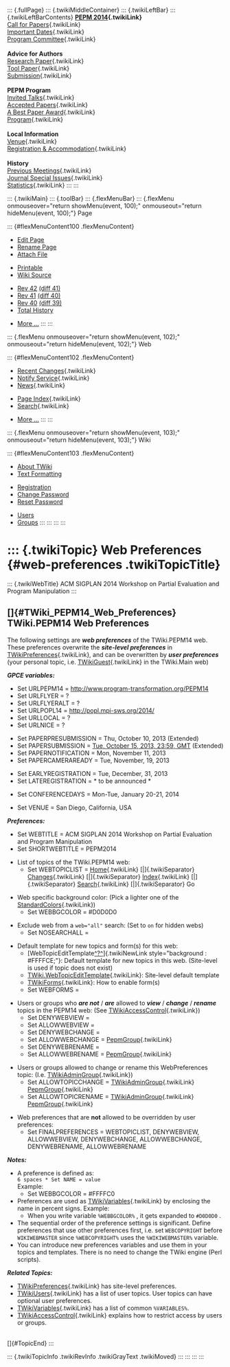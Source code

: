 ::: {.fullPage}
::: {.twikiMiddleContainer}
::: {.twikiLeftBar}
::: {.twikiLeftBarContents}
**[PEPM 2014](WebHome){.twikiLink}**\
[Call for Papers](CallForPapers){.twikiLink}\
[Important Dates](ImportantDates){.twikiLink}\
[Program Committee](ProgramCommittee){.twikiLink}\
\
**Advice for Authors**\
[Research Paper](ResearchPaperAdvice){.twikiLink}\
[Tool Paper](ToolPaperAdvice){.twikiLink}\
[Submission](PaperSubmission){.twikiLink}\
\
**PEPM Program**\
[Invited Talks](InvitedTalks){.twikiLink}\
[Accepted Papers](AcceptedPapers){.twikiLink}\
[A Best Paper Award](ABestPaperAward){.twikiLink}\
[Program](Program){.twikiLink}\
\
**Local Information**\
[Venue](WorkshopVenue){.twikiLink}\
[Registration & Accommodation](RegistrationAndAccomodation){.twikiLink}\
\
**History**\
[Previous Meetings](PreviousMeetings){.twikiLink}\
[Journal Special Issues](SpecialIssues){.twikiLink}\
[Statistics](HistoricalStatistics){.twikiLink}
:::
:::

::: {.twikiMain}
::: {.toolBar}
::: {.flexMenuBar}
::: {.flexMenu onmouseover="return showMenu(event, 100);" onmouseout="return hideMenu(event, 100);"}
Page

::: {#flexMenuContent100 .flexMenuContent}
-   [Edit
    Page](http://www.program-transformation.org/edit/PEPM14/WebPreferences?t=1536828985)
-   [Rename
    Page](http://www.program-transformation.org/rename/PEPM14/WebPreferences)
-   [Attach
    File](http://www.program-transformation.org/attach/PEPM14/WebPreferences)

<!-- -->

-   [Printable](http://www.program-transformation.org/view/PEPM14/WebPreferences?skin=print.pattern)
-   [Wiki
    Source](http://www.program-transformation.org/view/PEPM14/WebPreferences?skin=text&raw=on&contenttype=text/plain)

<!-- -->

-   [Rev
    42](http://www.program-transformation.org/view/PEPM14/WebPreferences?rev=1.42)
    [(diff 41)](http://www.program-transformation.org/rdiff/PEPM14/WebPreferences?rev1=1.42&rev2=1.41)
-   [Rev
    41](http://www.program-transformation.org/view/PEPM14/WebPreferences?rev=1.41)
    [(diff 40)](http://www.program-transformation.org/rdiff/PEPM14/WebPreferences?rev1=1.41&rev2=1.40)
-   [Rev
    40](http://www.program-transformation.org/view/PEPM14/WebPreferences?rev=1.40)
    [(diff 39)](http://www.program-transformation.org/rdiff/PEPM14/WebPreferences?rev1=1.40&rev2=1.39)
-   [Total
    History](http://www.program-transformation.org/rdiff/PEPM14/WebPreferences)

<!-- -->

-   [More
    \...](http://www.program-transformation.org/oops/PEPM14/WebPreferences?template=oopsmore&param1=1.42&param2=1.42)
:::
:::

::: {.flexMenu onmouseover="return showMenu(event, 102);" onmouseout="return hideMenu(event, 102);"}
Web

::: {#flexMenuContent102 .flexMenuContent}
-   [Recent Changes](WebChanges){.twikiLink}
-   [Notify Service](WebNotify){.twikiLink}
-   [News](WebNews){.twikiLink}

<!-- -->

-   [Page Index](WebIndex){.twikiLink}
-   [Search](WebSearch){.twikiLink}

<!-- -->

-   [More
    \...](http://www.program-transformation.org/oops/PEPM14/WebPreferences?template=oopsmore&param1=1.42&param2=1.42)
:::
:::

::: {.flexMenu onmouseover="return showMenu(event, 103);" onmouseout="return hideMenu(event, 103);"}
Wiki

::: {#flexMenuContent103 .flexMenuContent}
-   [About
    TWiki](http://www.program-transformation.org/view/TWiki/WebHome)
-   [Text
    Formatting](http://www.program-transformation.org/view/TWiki/TextFormattingRules)

<!-- -->

-   [Registration](http://www.program-transformation.org/view/TWiki/TWikiRegistration)
-   [Change
    Password](http://www.program-transformation.org/view/TWiki/ChangePassword)
-   [Reset
    Password](http://www.program-transformation.org/view/TWiki/ResetPassword)

<!-- -->

-   [Users](http://www.program-transformation.org/view/Main/TWikiUsers)
-   [Groups](http://www.program-transformation.org/view/Main/TWikiGroups)
:::
:::
:::
:::

::: {.twikiTopic}
Web Preferences {#web-preferences .twikiTopicTitle}
===============

::: {.twikiWebTitle}
ACM SIGPLAN 2014 Workshop on Partial Evaluation and Program Manipulation
:::

[]{#TWiki_PEPM14_Web_Preferences} TWiki.PEPM14 Web Preferences
--------------------------------------------------------------

The following settings are ***web preferences*** of the TWiki.PEPM14
web. These preferences overwrite the ***site-level preferences*** in
[TWikiPreferences](../TWiki/TWikiPreferences){.twikiLink}, and can be
overwritten by ***user preferences*** (your personal topic, i.e.
[TWikiGuest](../Main/TWikiGuest){.twikiLink} in the TWiki.Main web)

***GPCE variables:***

-   Set URLPEPM14 = <http://www.program-transformation.org/PEPM14>
-   Set URLFLYER = ?
-   Set URLFLYERALT = ?
-   Set URLPOPL14 = <http://popl.mpi-sws.org/2014/>
-   Set URLLOCAL = ?
-   Set URLNICE = ?

<!-- -->

-   Set PAPERPRESUBMISSION = Thu, October 10, 2013 (Extended)
-   Set PAPERSUBMISSION = [Tue, October 15, 2013, 23:59,
    GMT](http://www.timeanddate.com/worldclock/fixedtime.html?month=10&day=15&year=2013&hour=23&min=59&sec=0&p1=0)
    (Extended)
-   Set PAPERNOTIFICATION = Mon, November 11, 2013
-   Set PAPERCAMERAREADY = Tue, November, 19, 2013

<!-- -->

-   Set EARLYREGISTRATION = Tue, December, 31, 2013
-   Set LATEREGISTRATION = \* to be announced \*

<!-- -->

-   Set CONFERENCEDAYS = Mon-Tue, January 20-21, 2014

<!-- -->

-   Set VENUE = San Diego, California, USA

***Preferences:***

-   Set WEBTITLE = ACM SIGPLAN 2014 Workshop on Partial Evaluation and
    Program Manipulation
-   Set SHORTWEBTITLE = PEPM2014

<!-- -->

-   List of topics of the TWiki.PEPM14 web:
    -   Set WEBTOPICLIST = [Home](WebHome){.twikiLink}
        [\|]{.twikiSeparator} [Changes](WebChanges){.twikiLink}
        [\|]{.twikiSeparator} [Index](WebIndex){.twikiLink}
        [\|]{.twikiSeparator} [Search](WebSearch){.twikiLink}
        [\|]{.twikiSeparator} Go

<!-- -->

-   Web specific background color: (Pick a lighter one of the
    [StandardColors](../TWiki/StandardColors){.twikiLink})
    -   Set WEBBGCOLOR = \#D0D0D0

<!-- -->

-   Exclude web from a `web="all"` search: (Set to `on` for hidden webs)
    -   Set NOSEARCHALL =

<!-- -->

-   Default template for new topics and form(s) for this web:
    -   [WebTopicEditTemplate[^?^](http://www.program-transformation.org/edit/PEPM14/WebTopicEditTemplate?topicparent=PEPM14.WebPreferences)]{.twikiNewLink
        style="background : #FFFFCE;"}: Default template for new topics
        in this web. (Site-level is used if topic does not exist)
    -   [TWiki.WebTopicEditTemplate](../TWiki/WebTopicEditTemplate){.twikiLink}:
        Site-level default template
    -   [TWikiForms](../TWiki/TWikiForms){.twikiLink}: How to enable
        form(s)
    -   Set WEBFORMS =

<!-- -->

-   Users or groups who ***are not*** / ***are*** allowed to ***view***
    / ***change*** / ***rename*** topics in the PEPM14 web: (See
    [TWikiAccessControl](../TWiki/TWikiAccessControl){.twikiLink})
    -   Set DENYWEBVIEW =
    -   Set ALLOWWEBVIEW =
    -   Set DENYWEBCHANGE =
    -   Set ALLOWWEBCHANGE = [PepmGroup](../Main/PepmGroup){.twikiLink}
    -   Set DENYWEBRENAME =
    -   Set ALLOWWEBRENAME = [PepmGroup](../Main/PepmGroup){.twikiLink}

<!-- -->

-   Users or groups allowed to change or rename this WebPreferences
    topic: (I.e. [TWikiAdminGroup](../Main/TWikiAdminGroup){.twikiLink})
    -   Set ALLOWTOPICCHANGE =
        [TWikiAdminGroup](../Main/TWikiAdminGroup){.twikiLink}
        [PepmGroup](../Main/PepmGroup){.twikiLink}
    -   Set ALLOWTOPICRENAME =
        [TWikiAdminGroup](../Main/TWikiAdminGroup){.twikiLink}
        [PepmGroup](../Main/PepmGroup){.twikiLink}

<!-- -->

-   Web preferences that are **not** allowed to be overridden by user
    preferences:
    -   Set FINALPREFERENCES = WEBTOPICLIST, DENYWEBVIEW, ALLOWWEBVIEW,
        DENYWEBCHANGE, ALLOWWEBCHANGE, DENYWEBRENAME, ALLOWWEBRENAME

***Notes:***

-   A preference is defined as:\
    `6 spaces * Set NAME = value`\
    Example:
    -   Set WEBBGCOLOR = \#FFFFC0
-   Preferences are used as
    [TWikiVariables](../TWiki/TWikiVariables){.twikiLink} by enclosing
    the name in percent signs. Example:
    -   When you write variable `%WEBBGCOLOR%` , it gets expanded to
        `#D0D0D0` .
-   The sequential order of the preference settings is significant.
    Define preferences that use other preferences first, i.e. set
    `WEBCOPYRIGHT` before `WIKIWEBMASTER` since `%WEBCOPYRIGHT%` uses
    the `%WIKIWEBMASTER%` variable.
-   You can introduce new preferences variables and use them in your
    topics and templates. There is no need to change the TWiki engine
    (Perl scripts).

***Related Topics:***

-   [TWikiPreferences](../TWiki/TWikiPreferences){.twikiLink} has
    site-level preferences.
-   [TWikiUsers](../Main/TWikiUsers){.twikiLink} has a list of user
    topics. User topics can have optional user preferences.
-   [TWikiVariables](../TWiki/TWikiVariables){.twikiLink} has a list of
    common `%VARIABLES%`.
-   [TWikiAccessControl](../TWiki/TWikiAccessControl){.twikiLink}
    explains how to restrict access by users or groups.

\
[]{#TopicEnd}
:::

::: {.twikiTopicInfo .twikiRevInfo .twikiGrayText .twikiMoved}
:::
:::
:::
:::
